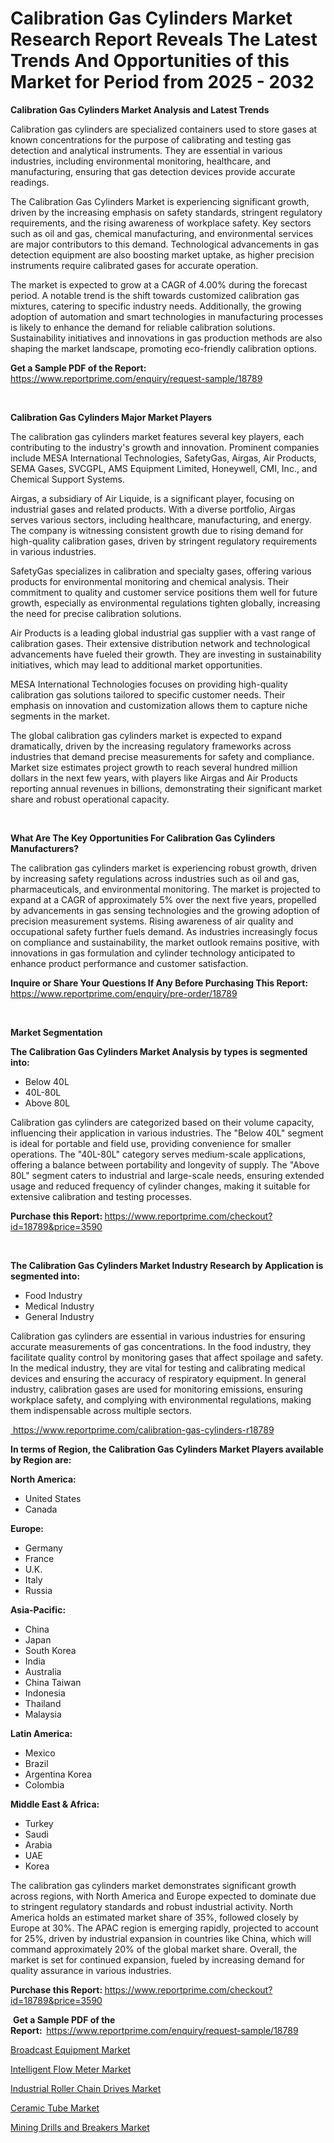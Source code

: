 <p><h1>Calibration Gas Cylinders Market Research Report Reveals The Latest Trends And Opportunities of this Market for Period from 2025 - 2032</h1></p><p><strong>Calibration Gas Cylinders Market Analysis and Latest Trends</strong></p>
<p><p>Calibration gas cylinders are specialized containers used to store gases at known concentrations for the purpose of calibrating and testing gas detection and analytical instruments. They are essential in various industries, including environmental monitoring, healthcare, and manufacturing, ensuring that gas detection devices provide accurate readings.</p><p>The Calibration Gas Cylinders Market is experiencing significant growth, driven by the increasing emphasis on safety standards, stringent regulatory requirements, and the rising awareness of workplace safety. Key sectors such as oil and gas, chemical manufacturing, and environmental services are major contributors to this demand. Technological advancements in gas detection equipment are also boosting market uptake, as higher precision instruments require calibrated gases for accurate operation.</p><p>The market is expected to grow at a CAGR of 4.00% during the forecast period. A notable trend is the shift towards customized calibration gas mixtures, catering to specific industry needs. Additionally, the growing adoption of automation and smart technologies in manufacturing processes is likely to enhance the demand for reliable calibration solutions. Sustainability initiatives and innovations in gas production methods are also shaping the market landscape, promoting eco-friendly calibration options.</p></p>
<p><strong>Get a Sample PDF of the Report:&nbsp;</strong> <a href="https://www.reportprime.com/enquiry/request-sample/18789?utm_campaign=24&utm_medium=2&utm_source=Github&utm_content=ia&utm_term=19032025&utm_id=calibration-gas-cylinders">https://www.reportprime.com/enquiry/request-sample/18789</a></p>
<p>&nbsp;</p>
<p><strong>Calibration Gas Cylinders Major Market Players</strong></p>
<p><p>The calibration gas cylinders market features several key players, each contributing to the industry's growth and innovation. Prominent companies include MESA International Technologies, SafetyGas, Airgas, Air Products, SEMA Gases, SVCGPL, AMS Equipment Limited, Honeywell, CMI, Inc., and Chemical Support Systems.</p><p>Airgas, a subsidiary of Air Liquide, is a significant player, focusing on industrial gases and related products. With a diverse portfolio, Airgas serves various sectors, including healthcare, manufacturing, and energy. The company is witnessing consistent growth due to rising demand for high-quality calibration gases, driven by stringent regulatory requirements in various industries.</p><p>SafetyGas specializes in calibration and specialty gases, offering various products for environmental monitoring and chemical analysis. Their commitment to quality and customer service positions them well for future growth, especially as environmental regulations tighten globally, increasing the need for precise calibration solutions.</p><p>Air Products is a leading global industrial gas supplier with a vast range of calibration gases. Their extensive distribution network and technological advancements have fueled their growth. They are investing in sustainability initiatives, which may lead to additional market opportunities.</p><p>MESA International Technologies focuses on providing high-quality calibration gas solutions tailored to specific customer needs. Their emphasis on innovation and customization allows them to capture niche segments in the market.</p><p>The global calibration gas cylinders market is expected to expand dramatically, driven by the increasing regulatory frameworks across industries that demand precise measurements for safety and compliance. Market size estimates project growth to reach several hundred million dollars in the next few years, with players like Airgas and Air Products reporting annual revenues in billions, demonstrating their significant market share and robust operational capacity.</p></p>
<p>&nbsp;</p>
<p><strong>What Are The Key Opportunities For Calibration Gas Cylinders Manufacturers?</strong></p>
<p><p>The calibration gas cylinders market is experiencing robust growth, driven by increasing safety regulations across industries such as oil and gas, pharmaceuticals, and environmental monitoring. The market is projected to expand at a CAGR of approximately 5% over the next five years, propelled by advancements in gas sensing technologies and the growing adoption of precision measurement systems. Rising awareness of air quality and occupational safety further fuels demand. As industries increasingly focus on compliance and sustainability, the market outlook remains positive, with innovations in gas formulation and cylinder technology anticipated to enhance product performance and customer satisfaction.</p></p>
<p><strong>Inquire or Share Your Questions If Any Before Purchasing This Report:</strong> <a href="https://www.reportprime.com/enquiry/pre-order/18789?utm_campaign=24&utm_medium=2&utm_source=Github&utm_content=ia&utm_term=19032025&utm_id=calibration-gas-cylinders">https://www.reportprime.com/enquiry/pre-order/18789</a></p>
<p>&nbsp;</p>
<p><strong>Market Segmentation</strong></p>
<p><strong>The Calibration Gas Cylinders Market Analysis by types is segmented into:</strong></p>
<p><ul><li>Below 40L</li><li>40L-80L</li><li>Above 80L</li></ul></p>
<p><p>Calibration gas cylinders are categorized based on their volume capacity, influencing their application in various industries. The "Below 40L" segment is ideal for portable and field use, providing convenience for smaller operations. The "40L-80L" category serves medium-scale applications, offering a balance between portability and longevity of supply. The "Above 80L" segment caters to industrial and large-scale needs, ensuring extended usage and reduced frequency of cylinder changes, making it suitable for extensive calibration and testing processes.</p></p>
<p><strong>Purchase this Report:&nbsp;</strong><a href="https://www.reportprime.com/checkout?id=18789&price=3590&utm_campaign=24&utm_medium=2&utm_source=Github&utm_content=ia&utm_term=19032025&utm_id=calibration-gas-cylinders">https://www.reportprime.com/checkout?id=18789&price=3590</a></p>
<p>&nbsp;</p>
<p><strong>The Calibration Gas Cylinders Market Industry Research by Application is segmented into:</strong></p>
<p><ul><li>Food Industry</li><li>Medical Industry</li><li>General Industry</li></ul></p>
<p><p>Calibration gas cylinders are essential in various industries for ensuring accurate measurements of gas concentrations. In the food industry, they facilitate quality control by monitoring gases that affect spoilage and safety. In the medical industry, they are vital for testing and calibrating medical devices and ensuring the accuracy of respiratory equipment. In general industry, calibration gases are used for monitoring emissions, ensuring workplace safety, and complying with environmental regulations, making them indispensable across multiple sectors.</p></p>
<p><a href="https://www.reportprime.com/calibration-gas-cylinders-r18789?utm_campaign=24&utm_medium=2&utm_source=Github&utm_content=ia&utm_term=19032025&utm_id=calibration-gas-cylinders">&nbsp;https://www.reportprime.com/calibration-gas-cylinders-r18789</a></p>
<p><strong>In terms of Region, the Calibration Gas Cylinders Market Players available by Region are:</strong></p>
<p>
    <p> <strong> North America: </strong>
        <ul>
            <li>United States</li>
            <li>Canada</li>
        </ul>
        </p> 
    <p> <strong> Europe: </strong>
        <ul>
            <li>Germany</li>
            <li>France</li>
            <li>U.K.</li>
            <li>Italy</li>
            <li>Russia</li>
        </ul>
        </p> 
    <p> <strong> Asia-Pacific: </strong>
        <ul>
            <li>China</li>
            <li>Japan</li>
            <li>South Korea</li>
            <li>India</li>
            <li>Australia</li>
            <li>China Taiwan</li>
            <li>Indonesia</li>
            <li>Thailand</li>
            <li>Malaysia</li>
        </ul>
        </p> 
    <p> <strong> Latin America: </strong>
        <ul>
            <li>Mexico</li>
            <li>Brazil</li>
            <li>Argentina Korea</li>
            <li>Colombia</li>
        </ul>
        </p> 
    <p> <strong> Middle East & Africa: </strong>
        <ul>
            <li>Turkey</li>
            <li>Saudi</li>
            <li>Arabia</li>
            <li>UAE</li>
            <li>Korea</li>
        </ul>
    </p>
    </p>
<p><p>The calibration gas cylinders market demonstrates significant growth across regions, with North America and Europe expected to dominate due to stringent regulatory standards and robust industrial activity. North America holds an estimated market share of 35%, followed closely by Europe at 30%. The APAC region is emerging rapidly, projected to account for 25%, driven by industrial expansion in countries like China, which will command approximately 20% of the global market share. Overall, the market is set for continued expansion, fueled by increasing demand for quality assurance in various industries.</p></p>
<p><strong>Purchase this Report: </strong><a href="https://www.reportprime.com/checkout?id=18789&price=3590&utm_campaign=24&utm_medium=2&utm_source=Github&utm_content=ia&utm_term=19032025&utm_id=calibration-gas-cylinders">https://www.reportprime.com/checkout?id=18789&price=3590</a></p>
<p>&nbsp;<strong>Get a Sample PDF of the Report:&nbsp;&nbsp;</strong><a href="https://www.reportprime.com/enquiry/request-sample/18789?utm_campaign=24&utm_medium=2&utm_source=Github&utm_content=ia&utm_term=19032025&utm_id=calibration-gas-cylinders">https://www.reportprime.com/enquiry/request-sample/18789</a></p>
<p><strong></strong></p>
<p><p><a href="https://github.com/swaftaenglem/Market-Research-Report-List-1/blob/main/broadcast-equipment-market.md?utm_campaign=24&utm_medium=2&utm_source=Github&utm_content=ia&utm_term=19032025&utm_id=calibration-gas-cylinders">Broadcast Equipment Market</a></p><p><a href="https://github.com/laveeasaadrh/Market-Research-Report-List-1/blob/main/intelligent-flow-meter-market.md?utm_campaign=24&utm_medium=2&utm_source=Github&utm_content=ia&utm_term=19032025&utm_id=calibration-gas-cylinders">Intelligent Flow Meter Market</a></p><p><a href="https://github.com/gassmkalay/Market-Research-Report-List-1/blob/main/industrial-roller-chain-drives-market.md?utm_campaign=24&utm_medium=2&utm_source=Github&utm_content=ia&utm_term=19032025&utm_id=calibration-gas-cylinders">Industrial Roller Chain Drives Market</a></p><p><a href="https://github.com/ayondaylos/Market-Research-Report-List-1/blob/main/ceramic-tube-market.md?utm_campaign=24&utm_medium=2&utm_source=Github&utm_content=ia&utm_term=19032025&utm_id=calibration-gas-cylinders">Ceramic Tube Market</a></p><p><a href="https://github.com/bichukapac/Market-Research-Report-List-1/blob/main/mining-drills-and-breakers-market.md?utm_campaign=24&utm_medium=2&utm_source=Github&utm_content=ia&utm_term=19032025&utm_id=calibration-gas-cylinders">Mining Drills and Breakers Market</a></p></p>